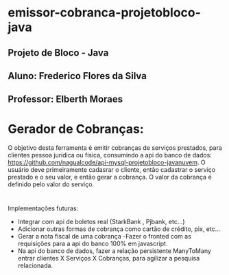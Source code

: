 # emissor-cobranca-projetobloco-java

## Projeto de Bloco - Java
## Aluno: Frederico Flores da Silva
## Professor: Elberth Moraes

# Gerador de Cobranças:
O objetivo desta ferramenta é emitir cobranças de serviços prestados, para clientes pessoa jurídica ou física, consumindo a api do banco de dados: https://github.com/nagualcode/api-mysql-projetobloco-javanuvem.
O usuário deve primeiramente cadasrar o cliente, então cadastrar o serviço prestado e o seu valor, e então gerar a cobrança. O valor da cobrança é definido pelo valor do serviço.

#

Implementações futuras:

- Integrar com api de boletos real (StarkBank , Pjbank, etc...)
- Adicionar outras formas de cobrança como cartão de crédito, pix, etc...
- Gerar a nota fiscal de uma cobrança
-Fazer o fronted com as requisições para a api do banco 100% em javascript.
- Na api do banco de dados, fazer a relação persistente ManyToMany entrar clientes X Serviços X Cobranças, para agilizar a pesquisa relacionada.
